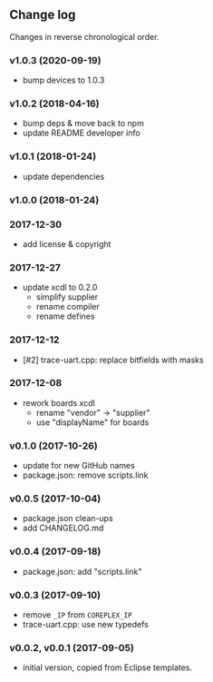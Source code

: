 ## Change log

Changes in reverse chronological order.

### v1.0.3 (2020-09-19)

- bump devices to 1.0.3

### v1.0.2 (2018-04-16)

- bump deps & move back to npm
- update README developer info

### v1.0.1 (2018-01-24)

- update dependencies

### v1.0.0 (2018-01-24)

### 2017-12-30

- add license & copyright

### 2017-12-27

- update xcdl to 0.2.0
  - simplify supplier
  - rename compiler
  - rename defines

### 2017-12-12

- [#2] trace-uart.cpp: replace bitfields with masks

### 2017-12-08

- rework boards xcdl
  - rename "vendor" -> "supplier"
  - use "displayName" for boards

### v0.1.0 (2017-10-26)

- update for new GitHub names
- package.json: remove scripts.link

### v0.0.5 (2017-10-04)

- package.json clean-ups
- add CHANGELOG.md

### v0.0.4 (2017-09-18)

- package.json: add "scripts.link"

### v0.0.3 (2017-09-10)

- remove `_IP` from `COREPLEX_IP`
- trace-uart.cpp: use new typedefs

### v0.0.2, v0.0.1 (2017-09-05)

- initial version, copied from Eclipse templates.
